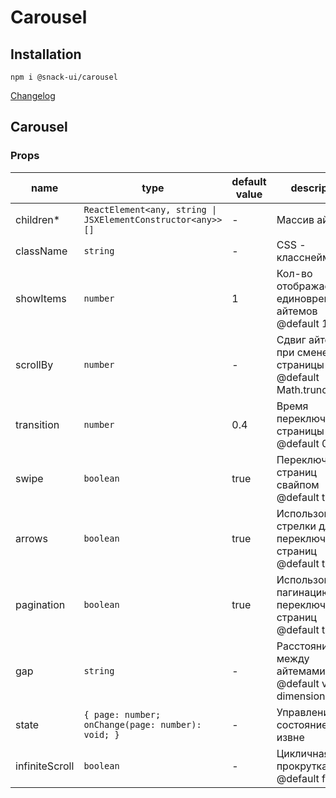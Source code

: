# Carousel

## Installation
`npm i @snack-ui/carousel`

[Changelog](./CHANGELOG.md)



[//]: DOCUMENTATION_SECTION_START
[//]: THIS_SECTION_IS_AUTOGENERATED_PLEASE_DONT_EDIT_IT
## Carousel
### Props
| name | type | default value | description |
|------|------|---------------|-------------|
| children* | `ReactElement<any, string \| JSXElementConstructor<any>>[]` | - | Массив айтемов |
| className | `string` | - | CSS - класснейм |
| showItems | `number` | 1 | Кол-во отображаемых единовременно айтемов @default 1 |
| scrollBy | `number` | - | Сдвиг айтемов при смене 1 страницы @default Math.trunc(show) |
| transition | `number` | 0.4 | Время переключения 1 страницы (в s) @default 0.4 |
| swipe | `boolean` | true | Переключение страниц свайпом @default true |
| arrows | `boolean` | true | Использовать стрелки для переключения страниц @default true |
| pagination | `boolean` | true | Использовать пагинацию для переключения страниц @default true |
| gap | `string` | - | Расстояние между айтемами @default var(--dimension-2m) |
| state | `{ page: number; onChange(page: number): void; }` | - | Управление состоянием извне |
| infiniteScroll | `boolean` | - | Цикличная прокрутка @default false |


[//]: DOCUMENTATION_SECTION_END
